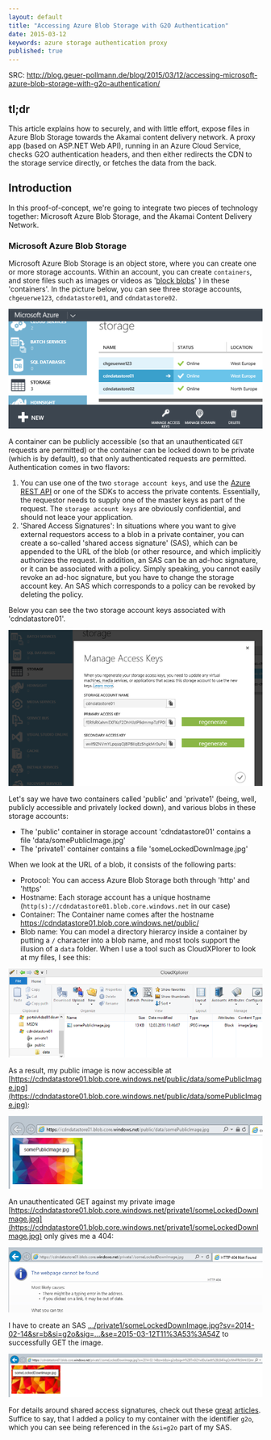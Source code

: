```yaml
---
layout: default
title: "Accessing Azure Blob Storage with G2O Authentication"
date: 2015-03-12
keywords: azure storage authentication proxy
published: true
---
```


SRC: http://blog.geuer-pollmann.de/blog/2015/03/12/accessing-microsoft-azure-blob-storage-with-g2o-authentication/

## tl;dr

This article explains how to securely, and with little effort, expose files in Azure Blob Storage towards the Akamai content delivery network. A proxy app (based on ASP.NET Web API), running in an Azure Cloud Service, checks G2O authentication headers, and then either redirects the CDN to the storage service directly, or fetches the data from the back. 

## Introduction

In this proof-of-concept, we're going to integrate two pieces of technology together: Microsoft Azure Blob Storage, and the Akamai Content Delivery Network. 

### Microsoft Azure Blob Storage 

Microsoft Azure Blob Storage is an object store, where you can create one or more storage accounts. Within an account, you can create `containers`, and store files such as images or videos as '[block blobs][block blobs]' ) in these 'containers'. In the picture below, you can see three storage accounts, `chgeuerwe123`, `cdndatastore01`, and `cdndatastore02`.

<img src="/img/2015-03-12-accessing-microsoft-azure-blob-storage-with-g2o-authentication/blob-storage-ui.png"></img>

A container can be publicly accessible (so that an unauthenticated `GET` requests are permitted) or the container can be locked down to be private (which is by default), so that only authenticated requests are permitted. Authentication comes in two flavors: 

1. You can use one of the two `storage account keys`, and use the [Azure REST API][azure storage REST API] or one of the SDKs to access the private contents. Essentially, the requestor needs to supply one of the master keys as part of the request. The `storage account keys` are obviously confidential, and should not leace your application. 
2. 'Shared Access Signatures': In situations where you want to give external requestors access to a blob in a private container, you can create a so-called 'shared access signature' (SAS), which can be appended to the URL of the blob (or other resource, and which implicitly authorizes the request. In addition, an SAS can be an ad-hoc signature, or it can be associated with a policy. Simply speaking, you cannot easily revoke an ad-hoc signature, but you have to change the storage account key. An SAS which corresponds to a policy can be revoked by deleting the policy. 

Below you can see the two storage account keys associated with 'cdndatastore01'. 

<img src="/img/2015-03-12-accessing-microsoft-azure-blob-storage-with-g2o-authentication/blob-storage-keys.png"></img>

Let's say we have two containers called 'public' and 'private1' (being, well, publicly accessible and privately locked down), and various blobs in these storage accounts: 

- The 'public' container in storage account 'cdndatastore01' contains a file 'data/somePublicImage.jpg'
- The 'private1' container contains a file 'someLockedDownImage.jpg'

When we look at the URL of a blob, it consists of the following parts: 

- Protocol: You can access Azure Blob Storage both through 'http' and 'https'
- Hostname: Each storage account has a unique hostname (`http(s)://cdndatastore01.blob.core.windows.net` in our case)
- Container: The Container name comes after the hostname https://cdndatastore01.blob.core.windows.net/public/
- Blob name: You can model a directory hierarcy inside a container by putting a `/` character into a blob name, and most tools support the illusion of a `data` folder. When I use a tool such as CloudXPlorer to look at my files, I see this: 

<img src="/img/2015-03-12-accessing-microsoft-azure-blob-storage-with-g2o-authentication/blob-storage-cloudxplorer.png"></img>

As a result, my public image is now accessible at [https://cdndatastore01.blob.core.windows.net/public/data/somePublicImage.jpg](https://cdndatastore01.blob.core.windows.net/public/data/somePublicImage.jpg):

<img src="/img/2015-03-12-accessing-microsoft-azure-blob-storage-with-g2o-authentication/blob-storage-public-image.png"></img>

An unauthenticated GET against my private image [https://cdndatastore01.blob.core.windows.net/private1/someLockedDownImage.jpg](https://cdndatastore01.blob.core.windows.net/private1/someLockedDownImage.jpg) only gives me a 404: 

<img src="/img/2015-03-12-accessing-microsoft-azure-blob-storage-with-g2o-authentication/blob-storage-private-image-404.png"></img>

I have to create an SAS [.../private1/someLockedDownImage.jpg?sv=2014-02-14&sr=b&si=g2o&sig=...&se=2015-03-12T11%3A53%3A54Z](https://cdndatastore01.blob.core.windows.net/private1/someLockedDownImage.jpg?sv=2014-02-14&sr=b&si=g2o&sig=H%2BTnGl2Yw80uXax6t%2BLB4FAgQvNh4FRkShHr3Qmnmg4%3D&se=2015-03-12T11%3A53%3A54Z) to successfully GET the image. 

<img src="/img/2015-03-12-accessing-microsoft-azure-blob-storage-with-g2o-authentication/blob-storage-private-image-200.png"></img>

For details around shared access signatures, check out these [great][sas1] [articles][sas2]. Suffice to say, that I added a policy to my container with the identifier `g2o`, which you can see being referenced in the `&si=g2o` part of my SAS. 


<!--
cdndatastore01
fERfsRKahmEXFXcF2DhHJzIP9dmmpTzFP0B24lfDk2XHrD1KsLqb6EHPCspTRHyVw0g+1cHnuOwI14c6NjQr3Q==
wvIf9ZNVmYLpqsqOjBPBlIqEz5hgkMr0uPoPqeOOMcrnDHpysbed71BwjJ4wCtbc1M8eY/DFOEbOtOLJ+2JYJA==
-->


[block blobs]: https://msdn.microsoft.com/en-us/library/azure/ee691964.aspx
[azure storage REST API]: https://msdn.microsoft.com/en-us/library/azure/dd135733.aspx
[sas1]: http://azure.microsoft.com/en-us/documentation/articles/storage-dotnet-shared-access-signature-part-1/
[sas2]: http://azure.microsoft.com/en-us/documentation/articles/storage-dotnet-shared-access-signature-part-2/
